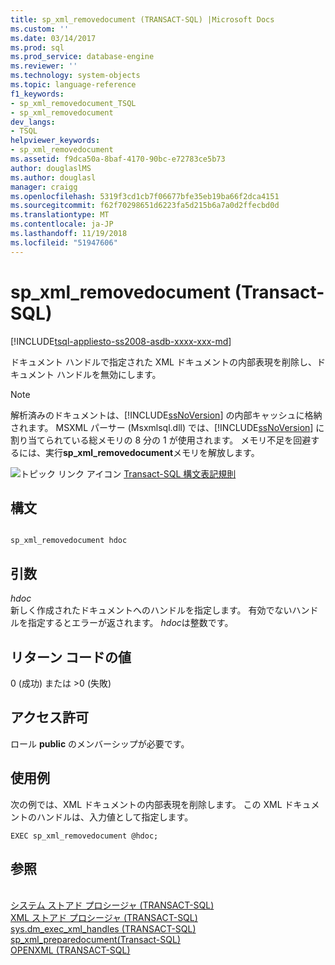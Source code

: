 ```yaml
---
title: sp_xml_removedocument (TRANSACT-SQL) |Microsoft Docs
ms.custom: ''
ms.date: 03/14/2017
ms.prod: sql
ms.prod_service: database-engine
ms.reviewer: ''
ms.technology: system-objects
ms.topic: language-reference
f1_keywords:
- sp_xml_removedocument_TSQL
- sp_xml_removedocument
dev_langs:
- TSQL
helpviewer_keywords:
- sp_xml_removedocument
ms.assetid: f9dca50a-8baf-4170-90bc-e72783ce5b73
author: douglaslMS
ms.author: douglasl
manager: craigg
ms.openlocfilehash: 5319f3cd1cb7f06677bfe35eb19ba66f2dca4151
ms.sourcegitcommit: f62f70298651d6223fa5d215b6a7a0d2ffecbd0d
ms.translationtype: MT
ms.contentlocale: ja-JP
ms.lasthandoff: 11/19/2018
ms.locfileid: "51947606"
---
```

# <a name="spxmlremovedocument-transact-sql"></a>sp_xml_removedocument (Transact-SQL)
[!INCLUDE[tsql-appliesto-ss2008-asdb-xxxx-xxx-md](../../includes/tsql-appliesto-ss2008-asdb-xxxx-xxx-md.md)]

  ドキュメント ハンドルで指定された XML ドキュメントの内部表現を削除し、ドキュメント ハンドルを無効にします。  
  
> [!NOTE]  
>  解析済みのドキュメントは、[!INCLUDE[ssNoVersion](../../includes/ssnoversion-md.md)] の内部キャッシュに格納されます。 MSXML パーサー (Msxmlsql.dll) では、[!INCLUDE[ssNoVersion](../../includes/ssnoversion-md.md)] に割り当てられている総メモリの 8 分の 1 が使用されます。 メモリ不足を回避するには、実行**sp_xml_removedocument**メモリを解放します。  
  
 ![トピック リンク アイコン](../../database-engine/configure-windows/media/topic-link.gif "トピック リンク アイコン") [Transact-SQL 構文表記規則](../../t-sql/language-elements/transact-sql-syntax-conventions-transact-sql.md)  
  
## <a name="syntax"></a>構文  
  
```  
  
sp_xml_removedocument hdoc  
```  
  
## <a name="arguments"></a>引数  
 *hdoc*  
 新しく作成されたドキュメントへのハンドルを指定します。 有効でないハンドルを指定するとエラーが返されます。 *hdoc*は整数です。  
  
## <a name="return-code-values"></a>リターン コードの値  
 0 (成功) または >0 (失敗)  
  
## <a name="permissions"></a>アクセス許可  
 ロール **public** のメンバーシップが必要です。  
  
## <a name="examples"></a>使用例  
 次の例では、XML ドキュメントの内部表現を削除します。 この XML ドキュメントのハンドルは、入力値として指定します。  
  
```  
EXEC sp_xml_removedocument @hdoc;  
```  
  
## <a name="see-also"></a>参照      
 <br>[システム ストアド プロシージャ (TRANSACT-SQL)](../../relational-databases/system-stored-procedures/system-stored-procedures-transact-sql.md)
 <br>[XML ストアド プロシージャ (TRANSACT-SQL)](../../relational-databases/system-stored-procedures/xml-stored-procedures-transact-sql.md)
 <br>[sys.dm_exec_xml_handles (TRANSACT-SQL)](../system-dynamic-management-views/sys-dm-exec-xml-handles-transact-sql.md)
 <br>[sp_xml_preparedocument(Transact-SQL)](../../relational-databases/system-stored-procedures/sp-xml-preparedocument-transact-sql.md)
 <br>[OPENXML (TRANSACT-SQL)](../../t-sql/functions/openxml-transact-sql.md)
  
  
